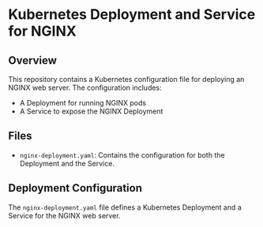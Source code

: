 # Kubernetes Deployment and Service for NGINX

## Overview

This repository contains a Kubernetes configuration file for deploying an NGINX web server. The configuration includes:

- A Deployment for running NGINX pods
- A Service to expose the NGINX Deployment

## Files

- `nginx-deployment.yaml`: Contains the configuration for both the Deployment and the Service.

## Deployment Configuration

The `nginx-deployment.yaml` file defines a Kubernetes Deployment and a Service for the NGINX web server.


